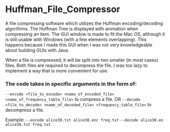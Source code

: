 # Huffman_File_Compressor

A file compressing software which utilizes the Huffman encoding/decoding algorithms. The Huffman Tree is displayed with animation when compressing an item. The GUI window is made to fit the Mac OS, although it is still usable with Windows (with a few elements overlapping). This happens because I made this GUI when I was not very knowledgeable about building GUIs with Java.

When a file is compressed, it will be split into two smaller (in most cases) files. Both files are required to decompress the file. I was too lazy to implement a way that is more convenient for use.

### The code takes in specific arguments in the form of:
`--encode <file_to_encode> <name_of_encoded_file> <name_of_frequency_table_file>` to compress a file.
OR
`--decode <file_to_decode> <name_of_decoded_file> <frequency_table_file>` to decompress a file.

Example:
`--encode alice30.txt alice30.enc freq.txt`
`--decode alice30.en alice30.txt freq.txt`
